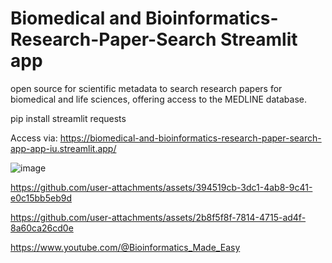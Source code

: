 # Biomedical and Bioinformatics-Research-Paper-Search Streamlit app
open source for scientific metadata to search research papers for biomedical and life sciences, offering access to the MEDLINE database.

pip install streamlit requests

Access via: https://biomedical-and-bioinformatics-research-paper-search-app-app-iu.streamlit.app/


![image](https://github.com/user-attachments/assets/37cc8fd1-3262-4502-88f2-945a000d5c41)








https://github.com/user-attachments/assets/394519cb-3dc1-4ab8-9c41-e0c15bb5eb9d





https://github.com/user-attachments/assets/2b8f5f8f-7814-4715-ad4f-8a60ca26cd0e














https://www.youtube.com/@Bioinformatics_Made_Easy
